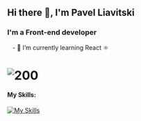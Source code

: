 ## Hi there 👋, I'm Pavel Liavitski
### I'm a Front-end developer
&nbsp;&nbsp; - 🌱 I’m currently learning React ⚛️

# ![200](https://www.codewars.com/users/liavitski/badges/small)
#### My Skills:

[![My Skills](https://skillicons.dev/icons?i=js,html,css,vscode,styledcomponents,tailwind,react)](https://skillicons.dev)
